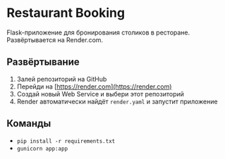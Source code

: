
# Restaurant Booking

Flask-приложение для бронирования столиков в ресторане. Развёртывается на Render.com.

## Развёртывание

1. Залей репозиторий на GitHub
2. Перейди на [https://render.com](https://render.com)
3. Создай новый Web Service и выбери этот репозиторий
4. Render автоматически найдёт `render.yaml` и запустит приложение

## Команды

- `pip install -r requirements.txt`
- `gunicorn app:app`
